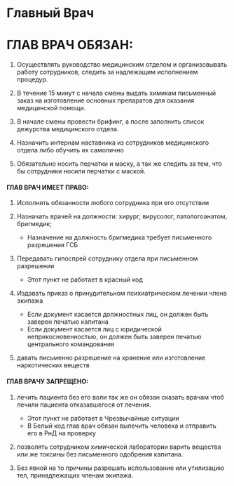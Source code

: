 # Главный Врач

# ГЛАВ ВРАЧ ОБЯЗАН:

1. Осуществлять руководство медицинским отделом и организовывать работу сотрудников, следить за надлежащим исполнением процедур.

2. В течение 15 минут с начала смены выдать химикам письменный заказ на изготовление основных препаратов для оказания медицинской помощи.

3. В начале смены провести брифинг, а после заполнить список дежурства медицинского отдела.

4. Назначить интернам наставника из сотрудников медицинского отдела либо обучить их самолично

5. Обязательно носить перчатки и маску, а так же следить за тем, что бы сотрудники носили перчатки с маской.

#### ГЛАВ ВРАЧ ИМЕЕТ ПРАВО:

1. Исполнять обязанности любого сотрудника при его отсутствии

2. Назначать врачей на должности: хирург, вирусолог, патологоанатом, бригмедик;

    * Назначение на должность бригмедика требует письменного разрешения ГСБ

3. Передавать гипоспрей сотруднику отдела при письменном разрешении

    * Этот пункт не работает в красный код

4. Издавать приказ о принудительном психиатрическом лечении члена экипажа

    * Если документ касается должностных лиц, он должен быть заверен печатью капитана
    * Если документ касается лиц с юридической неприкосновенностью, он должен быть заверен печатью центрального командования

5. давать письменно разрешение на хранение или изготовление наркотических веществ

#### ГЛАВ ВРАЧУ ЗАПРЕЩЕНО:

1. лечить пациента без его воли так же он обязан сказать врачам чтоб лечили пациента отказавшегося от лечения.
    * Этот пункт не работает в Чрезвычайные ситуации
    * В Белый код глав врач обязан вылечить человека и отправить его в РнД на проверку

2. позволять сотрудником химической лаборатории варить  вещества или же токсины без письменного одобрения капитана.

3. Без явной на то причины разрешать использование или утилизацию тел, принадлежащих членам экипажа.